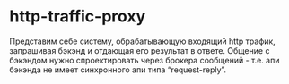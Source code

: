 # http-traffic-proxy
Представим себе систему, обрабатывающую входящий http трафик, запрашивая бэкэнд и отдающая его результат в ответе. Общение с бэкэндом нужно спроектировать через брокера сообщений - т.е. апи бэкэнда не имеет синхронного апи типа “request-reply”.
